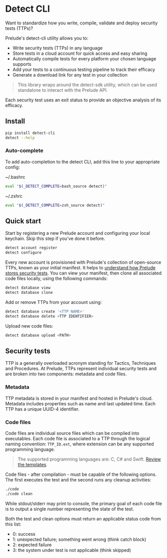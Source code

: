 # Detect CLI

Want to standardize how you write, compile, validate and deploy security tests (TTPs)?

Prelude's detect-cli utility allows you to:

* Write security tests (TTPs) in any language
* Store tests in a cloud account for quick access and easy sharing
* Automatically compile tests for every platform your chosen language supports
* Add your tests to a continuous testing pipeline to track their efficacy
* Generate a download link for any test in your collection

> This library wraps around the detect-sdk utility, which can be used standalone to interact with the Prelude API.

Each security test uses an exit status to provide an objective analysis of its efficacy.

## Install

```bash
pip install detect-cli
detect --help
```

### Auto-complete

To add auto-completion to the detect CLI, add this line to your appropriate config:

~/.bashrc
```zsh
eval "$(_DETECT_COMPLETE=bash_source detect)"
```

~/.zshrc
```zsh
eval "$(_DETECT_COMPLETE=zsh_source detect)"
```

## Quick start

Start by registering a new Prelude account and configuring your local keychain. Skip this step if you've done it before.
```zsh
detect account register
detect configure
```

Every new account is provisioned with Prelude's collection of open-source TTPs, known as your initial manifest.
It helps to [understand how Prelude stores security tests](#security-tests).
You can view your manifest, then clone all associated code files locally, using the following commands:
```zsh
detect database view
detect database clone
```

Add or remove TTPs from your account using:
```zsh
detect database create '<TTP NAME>'
detect database delete <TTP IDENTIFIER>
```

Upload new code files:
```zsh
detect database upload <PATH>
```

## Security tests

TTP is a generally overloaded acronym standing for Tactics, Techniques and Procedures. At Prelude, TTPs represent individual 
security tests and are broken into two components: metadata and code files.

### Metadata

TTP metadata is stored in your manifest and hosted in Prelude's cloud. Metadata includes properties such as name
and last updated time. Each TTP has a unique UUID-4 identifier.

### Code files

Code files are individual source files which can be compiled into executables. Each code file is associated to a TTP 
through the logical naming convention: ```TTP_ID.ext```, where extension can be any supported programming language. 

> The supported programming languages are: C, C# and Swift. [Review the templates](docs).

Code files - after compilation - must be capable of the following options. The first executes the test and the 
second runs any cleanup activities:
```zsh
./code
./code clean
```

While stdout/stderr may print to console, the primary goal of each code file is to output a single number representing
the state of the test. 

Both the test and clean options must return an applicable status code from this list:

* 0: success
* 1: unexpected failure; something went wrong (think catch block)
* 2: expected failure 
* 3: the system under test is not applicable (think skipped)
